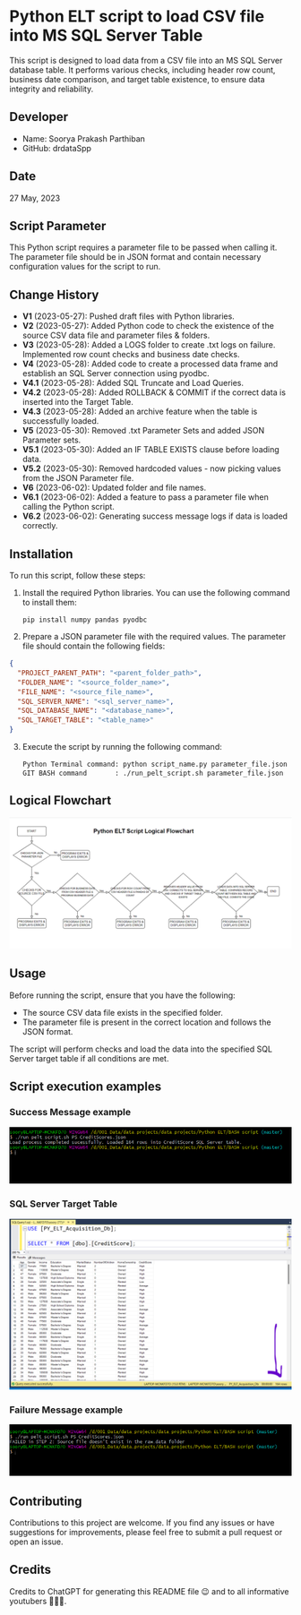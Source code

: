 # Python ELT script to load CSV file into MS SQL Server Table

This script is designed to load data from a CSV file into an MS SQL Server database table. It performs various checks, including header row count, business date comparison, and target table existence, to ensure data integrity and reliability.

## Developer

- Name: Soorya Prakash Parthiban
- GitHub: drdataSpp

## Date

27 May, 2023

## Script Parameter

This Python script requires a parameter file to be passed when calling it. The parameter file should be in JSON format and contain necessary configuration values for the script to run.

## Change History

- **V1** (2023-05-27): Pushed draft files with Python libraries.
- **V2** (2023-05-27): Added Python code to check the existence of the source CSV data file and parameter files & folders.
- **V3** (2023-05-28): Added a LOGS folder to create .txt logs on failure. Implemented row count checks and business date checks.
- **V4** (2023-05-28): Added code to create a processed data frame and establish an SQL Server connection using pyodbc.
- **V4.1** (2023-05-28): Added SQL Truncate and Load Queries.
- **V4.2** (2023-05-28): Added ROLLBACK & COMMIT if the correct data is inserted into the Target Table.
- **V4.3** (2023-05-28): Added an archive feature when the table is successfully loaded.
- **V5** (2023-05-30): Removed .txt Parameter Sets and added JSON Parameter sets.
- **V5.1** (2023-05-30): Added an IF TABLE EXISTS clause before loading data.
- **V5.2** (2023-05-30): Removed hardcoded values - now picking values from the JSON Parameter file.
- **V6** (2023-06-02): Updated folder and file names.
- **V6.1** (2023-06-02): Added a feature to pass a parameter file when calling the Python script.
- **V6.2** (2023-06-02): Generating success message logs if data is loaded correctly.

## Installation

To run this script, follow these steps:

1. Install the required Python libraries. You can use the following command to install them:

   ```shell
   pip install numpy pandas pyodbc
   ```

2. Prepare a JSON parameter file with the required values. The parameter file should contain the following fields:

```json
{
  "PROJECT_PARENT_PATH": "<parent_folder_path>",
  "FOLDER_NAME": "<source_folder_name>",
  "FILE_NAME": "<source_file_name>",
  "SQL_SERVER_NAME": "<sql_server_name>",
  "SQL_DATABASE_NAME": "<database_name>",
  "SQL_TARGET_TABLE": "<table_name>"
}
```

3. Execute the script by running the following command:

   ```shell
   Python Terminal command: python script_name.py parameter_file.json
   GIT BASH command       : ./run_pelt_script.sh parameter_file.json
   ```

## Logical Flowchart

<img src="https://github.com/drdataSpp/data_projects/blob/master/Python%20ELT/Images/PELT_Logical_Img.png">

## Usage

Before running the script, ensure that you have the following:

- The source CSV data file exists in the specified folder.
- The parameter file is present in the correct location and follows the JSON format.

The script will perform checks and load the data into the specified SQL Server target table if all conditions are met.

## Script execution examples

### Success Message example
<img src="https://github.com/drdataSpp/data_projects/blob/master/Python%20ELT/Images/success_message.png">

### SQL Server Target Table
<img src="https://github.com/drdataSpp/data_projects/blob/master/Python%20ELT/Images/success_sql.png">

### Failure Message example
<img src="https://github.com/drdataSpp/data_projects/blob/master/Python%20ELT/Images/error_message.png">

## Contributing

Contributions to this project are welcome. If you find any issues or have suggestions for improvements, please feel free to submit a pull request or open an issue.

## Credits

Credits to ChatGPT for generating this README file 😉 and to all informative youtubers 🧑🏽‍💻.
